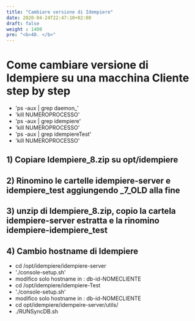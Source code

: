 ```yaml
---
title: "Cambiare versione di Idempiere"
date: 2020-04-24T22:47:10+02:00
draft: false
weight : 1400
pre: "<b>40. </b>"
---
```


# Come cambiare versione di Idempiere su una macchina Cliente step by step

- 'ps -aux | grep daemon_'
- 'kill NUMEROPROCESSO'
- 'ps -aux | grep idempiere'
- 'kill NUMEROPROCESSO'
- 'ps -aux | grep idempiereTest'
- 'kill NUMEROPROCESSO'

## 1) Copiare Idempiere_8.zip su opt/idempiere

## 2) Rinomino le cartelle idempiere-server e idempiere_test aggiungendo _7_OLD alla fine

## 3) unzip di Idempiere_8.zip, copio la cartela idempiere-server estratta e la rinomino idempiere-idempiere_test

## 4) Cambio hostname di Idempiere

- cd /opt/idempiere/idempiere-server
- './console-setup.sh'
- modifico solo hostname in : db-id-NOMECLIENTE
- cd /opt/idempiere/idempiere-Test
- './console-setup.sh'
- modifico solo hostname in : db-id-NOMECLIENTE
- cd opt/idempiere/idempeire-server/utils/
- ./RUNSyncDB.sh
